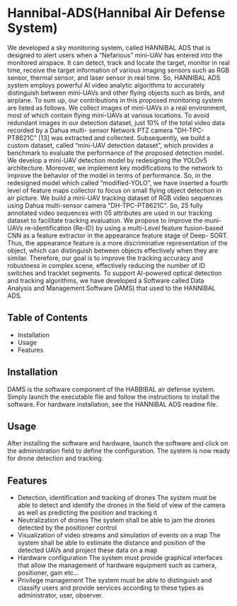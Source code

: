 # Hannibal-ADS(Hannibal Air Defense System)
We developed a sky monitoring system, called HANNIBAL ADS that is designed to alert users when a “Nefarious” mini-UAV has entered into the monitored airspace. It can detect, track and locate the target, monitor in real time, receive the target information of various imaging sensors such as RGB sensor, thermal sensor, and laser sensor in real time. 
So, HANNIBAL ADS system employs powerful AI video analytic algorithms to accurately distinguish between mini-UAVs and other flying objects such as birds, and airplane. 
To sum up, our contributions in this proposed monitoring system are listed as follows.
  We collect images of mini-UAVs in a real environment, most of which contain flying mini-UAVs at various locations. To avoid redundant images in our detection dataset, just 10% of the total video data recorded by a Dahua multi- sensor Network PTZ camera "DH-TPC-PT8621C" [13] was extracted and collected. Subsequently, we build a custom dataset, called “mini-UAV detection dataset”, which provides a benchmark to evaluate the performance of the proposed detection model.  
 We develop a mini-UAV detection model by redesigning the YOLOv5 architecture. Moreover, we implement key modifications to the network to improve the behavior of the model in terms of performance. So, in the redesigned model which called “modified-YOLO”, we have inserted a fourth level of feature maps collector to focus on small flying object detection in air picture. 
We build a mini-UAV tracking dataset of RGB video sequences using Dahua multi-sensor camera "DH-TPC-PT8621C". So, 25 fully annotated video sequences with 05 attributes are used in our tracking dataset to facilitate tracking evaluation.
We propose to improve the muni-UAVs re-identification (Re-ID) by using a multi-Level feature fusion-based CNN as a feature extractor in the appearance feature stage of Deep-
SORT. Thus, the appearance feature is a more discriminative representation of the object, which can distinguish between objects effectively when they are similar. Therefore, our goal
is to improve the tracking accuracy and robustness in complex scene, effectively reducing the number of ID switches and tracklet segments.
To support AI-powered optical detection and tracking algorithms, we have developed a Software called Data Analysis and Management Software DAMS) that used to the HANNIBAL ADS. 

## Table of Contents
- Installation
- Usage
- Features

## Installation
DAMS is the software component of the HABBIBAL air defense system. Simply launch the executable file and follow the instructions to install the software.
For hardware installation, see the HANNIBAL ADS readme file.

## Usage
After installing the software and hardware, launch the software and click on the administration field to define the configuration. The system is now ready for drone detection and tracking. 

## Features
- Detection, identification and tracking of drones 
The system must be able to detect and identify the drones in the field of view of the camera as well as predicting the position and tracking it   
- Neutralization of drones 
The system shall be able to jam the drones detected by the positioner control 
- Visualization of video streams and simulation of events on a map
The system shall be able to estimate the distance and position of the detected UAVs and project these data on a map  
- Hardware configuration
The system must provide graphical interfaces that allow the management of hardware equipment such as camera, positioner, gain etc...   
- Privilege management 
The system must be able to distinguish and classify users and provide services according to these types as administrator, user, observer.  
